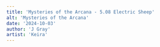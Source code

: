 ```yaml
---
title: 'Mysteries of the Arcana - 5.08 Electric Sheep'
alt: 'Mysteries of the Arcana'
date: '2024-10-03'
author: 'J Gray'
artist: 'Keira'
---
```

